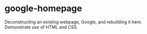 # google-homepage
Deconstructing an existing webpage, Google, and rebuilding it here. Demonstrate use of HTML and CSS